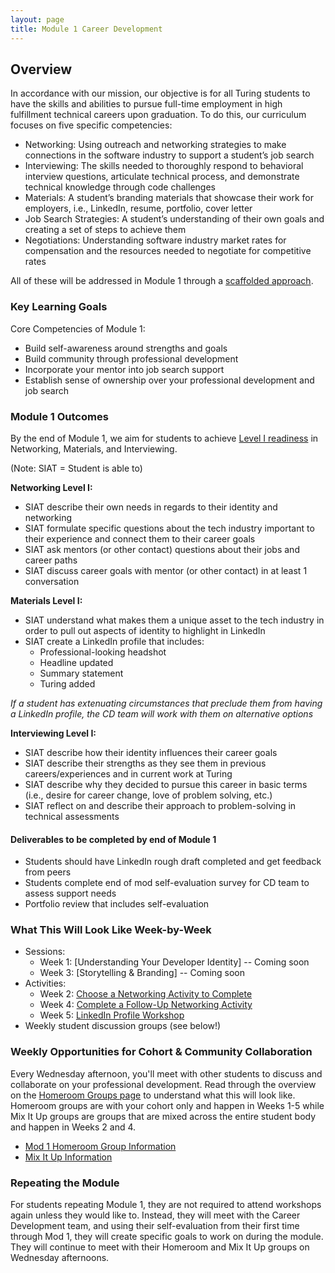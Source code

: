 ```yaml
---
layout: page
title: Module 1 Career Development
---
```


## Overview
In accordance with our mission, our objective is for all Turing students to have the skills and abilities to pursue full-time employment in high fulfillment technical careers upon graduation. To do this, our curriculum focuses on five specific competencies:

* Networking: Using outreach and networking strategies to make connections in the software industry to support a student’s job search
* Interviewing: The skills needed to thoroughly respond to behavioral interview questions, articulate technical process, and demonstrate technical knowledge through code challenges
* Materials: A student’s branding materials that showcase their work for employers, i.e., LinkedIn, resume, portfolio, cover letter
* Job Search Strategies: A student’s understanding of their own goals and creating a set of steps to achieve them
* Negotiations: Understanding software industry market rates for compensation and the resources needed to negotiate for competitive rates

All of these will be addressed in Module 1 through a [scaffolded approach](https://www.edglossary.org/scaffolding/#:~:text=In%20education%2C%20scaffolding%20refers%20to,independence%20in%20the%20learning%20process.). 

### Key Learning Goals
Core Competencies of Module 1:
* Build self-awareness around strengths and goals
* Build community through professional development
* Incorporate your mentor into job search support
* Establish sense of ownership over your professional development and job search

### Module 1 Outcomes
By the end of Module 1, we aim for students to achieve [Level I readiness](/standards_and_rubric/index) in Networking, Materials, and Interviewing.

(Note: SIAT = Student is able to)

**Networking Level I:**
* SIAT describe their own needs in regards to their identity and networking
* SIAT formulate specific questions about the tech industry important to their experience and connect them to their career goals
* SIAT ask mentors (or other contact) questions about their jobs and career paths
* SIAT discuss career goals with mentor (or other contact) in at least 1 conversation

**Materials Level I:**
* SIAT understand what makes them a unique asset to the tech industry in order to pull out aspects of identity to highlight in LinkedIn
* SIAT create a LinkedIn profile that includes:
   * Professional-looking headshot
   * Headline updated
   * Summary statement
   * Turing added
  
*If a student has extenuating circumstances that preclude them from having a LinkedIn profile, the CD team will work with them on alternative options*

**Interviewing Level I:**
* SIAT describe how their identity influences their career goals
* SIAT describe their strengths as they see them in previous careers/experiences and in current work at Turing
* SIAT describe why they decided to pursue this career in basic terms (i.e., desire for career change, love of problem solving, etc.)
* SIAT reflect on and describe their approach to problem-solving in technical assessments

#### Deliverables to be completed by end of Module 1
* Students should have LinkedIn rough draft completed and get feedback from peers
* Students complete end of mod self-evaluation survey for CD team to assess support needs
* Portfolio review that includes self-evaluation

### What This Will Look Like Week-by-Week

* Sessions:
    * Week 1: [Understanding Your Developer Identity] -- Coming soon
    * Week 3: [Storytelling & Branding] -- Coming soon
* Activities:
    * Week 2: [Choose a Networking Activity to Complete](/module_one/week_2_networking_activity)
    * Week 4: [Complete a Follow-Up Networking Activity](/module_one/week_4_networking_activity)
    * Week 5: [LinkedIn Profile Workshop](/module_one/week_5_storytelling_linkedin_workshop)
* Weekly student discussion groups (see below!)

### Weekly Opportunities for Cohort & Community Collaboration
Every Wednesday afternoon, you'll meet with other students to discuss and collaborate on your professional development. Read through the overview on the [Homeroom Groups page](/student_discussion_groups/index) to understand what this will look like. Homeroom groups are with your cohort only and happen in Weeks 1-5 while Mix It Up groups are groups that are mixed across the entire student body and happen in Weeks 2 and 4.

* [Mod 1 Homeroom Group Information](/student_discussion_groups/mod1_homeroom_discussion_prompts)
* [Mix It Up Information](/mixed_groups)

### Repeating the Module
For students repeating Module 1, they are not required to attend workshops again unless they would like to. Instead, they will meet with the Career Development team, and using their self-evaluation from their first time through Mod 1, they will create specific goals to work on during the module. They will continue to meet with their Homeroom and Mix It Up groups on Wednesday afternoons. 
